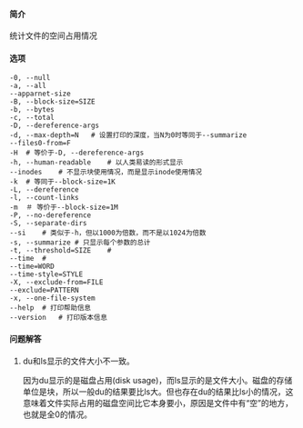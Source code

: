 #### 简介

统计文件的空间占用情况

#### 选项

```
-0, --null
-a, --all
--apparnet-size
-B, --block-size=SIZE
-b, --bytes
-c, --total
-D, --dereference-args
-d, --max-depth=N	# 设置打印的深度，当N为0时等同于--summarize
--files0-from=F
-H	# 等价于-D, --dereference-args
-h, --human-readable	# 以人类易读的形式显示
--inodes	# 不显示块使用情况，而是显示inode使用情况
-k	# 等同于--block-size=1K
-L, --dereference
-l, --count-links
-m	＃ 等价于--block-size=1M
-P, --no-dereference
-S, --separate-dirs
--si	# 类似于-h，但以1000为倍数，而不是以1024为倍数
-s, --summarize	# 只显示每个参数的总计
-t, --threshold=SIZE	# 
--time	# 
--time=WORD
--time-style=STYLE
-X, --exclude-from=FILE
--exclude=PATTERN
-x, --one-file-system
--help	# 打印帮助信息
--version	# 打印版本信息
```

#### 问题解答

1. du和ls显示的文件大小不一致。

   因为du显示的是磁盘占用(disk usage)，而ls显示的是文件大小。磁盘的存储单位是块，所以一般du的结果要比ls大。但也存在du的结果比ls小的情况，这意味着文件实际占用的磁盘空间比它本身要小，原因是文件中有“空”的地方，也就是全0的情况。
